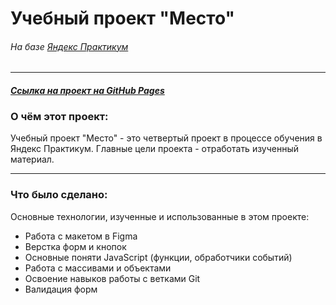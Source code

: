 # **Учебный проект "Место"**
###### *На базе [Яндекс Практикум](https://www.praktikum.yandex.ru "Яндекс Практикум")*
___
#### *[Ссылка на проект на GitHub Pages](https://yulianesterova.github.io/mesto/ "Место")*

### О чём этот проект:
Учебный проект "Место" - это четвертый проект в процессе обучения в Яндекс Практикум. Главные цели проекта - отработать изученный материал.

___
### Что было сделано:
Основные технологии, изученные и использованные в этом проекте:
* Работа с макетом в Figma
* Верстка форм и кнопок
* Основные поняти JavaScript (функции, обработчики событий)
* Работа с массивами и объектами
* Освоение навыков работы с ветками Git
* Валидация форм
